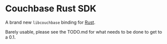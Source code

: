 # Couchbase Rust SDK
A brand new `libcouchbase` binding for [Rust](https://www.rust-lang.org).

Barely usable, please see the TODO.md for what needs to be done to get to a 0.1.
